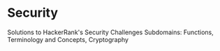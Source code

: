 # Security
Solutions to HackerRank's Security Challenges
Subdomains: Functions, Terminology and Concepts, Cryptography
